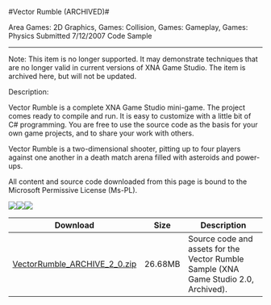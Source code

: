 #Vector Rumble (ARCHIVED)#

Area
Games: 2D Graphics, Games: Collision, Games: Gameplay, Games: Physics
Submitted
7/12/2007
Code Sample

---

Note: This item is no longer supported. It may demonstrate techniques that are no longer valid in current versions of XNA Game Studio. The item is archived here, but will not be updated.

Description:

Vector Rumble is a complete XNA Game Studio mini-game. The project comes ready to compile and run. It is easy to customize with a little bit of C# programming. You are free to use the source code as the basis for your own game projects, and to share your work with others.

Vector Rumble is a two-dimensional shooter, pitting up to four players against one another in a death match arena filled with asteroids and power-ups.


All content and source code downloaded from this page is bound to the Microsoft Permissive License (Ms-PL).

![](https://github.com/kniEngine/XNAGameStudio/blob/master/Images/XNA_VectorRumble_01_small.jpg)![](https://github.com/kniEngine/XNAGameStudio/blob/master/Images/XNA_VectorRumble_02_small.jpg)![](https://github.com/kniEngine/XNAGameStudio/blob/master/Images/XNA_VectorRumble_03_small.jpg)

		

Download | Size | Description
---|---|---|
[VectorRumble_ARCHIVE_2_0.zip](https://github.com/kniEngine/XNAGameStudio/blob/master/Samples/VectorRumble_ARCHIVE_2_0.zip?raw=true) | 26.68MB | Source code and assets for the Vector Rumble Sample (XNA Game Studio 2.0, Archived). 